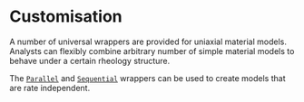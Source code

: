 # Customisation

A number of universal wrappers are provided for uniaxial material models. Analysts can flexibly combine arbitrary number
of simple material models to behave under a certain rheology structure.

The [`Parallel`](../Wrapper/Parallel.md) and [`Sequential`](../Wrapper/Sequential.md) wrappers can be used to create
models that are rate independent.
